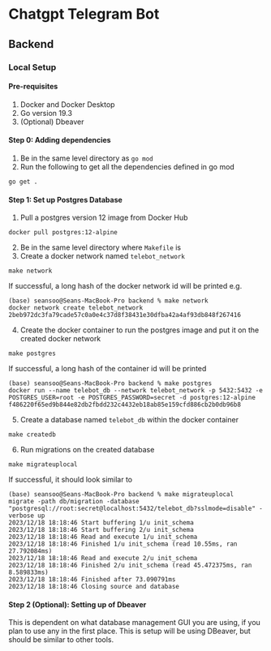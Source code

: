 # Chatgpt Telegram Bot 
## Backend
### Local Setup 
#### Pre-requisites
1. Docker and Docker Desktop
2. Go version 19.3
3. (Optional) Dbeaver

#### Step 0: Adding dependencies
1. Be in the same level directory as `go mod`
2. Run the following to get all the dependencies defined in go mod
```
go get .
```
#### Step 1: Set up Postgres Database
1. Pull a postgres version 12 image from Docker Hub
```
docker pull postgres:12-alpine
```
2. Be in the same level directory where `Makefile` is
3. Create a docker network named `telebot_network`
```
make network
```
If successful, a long hash of the docker network id will be printed
e.g. 
```
(base) seansoo@Seans-MacBook-Pro backend % make network
docker network create telebot_network
2beb972dc3fa79cade57c0a0e4c37d8f38431e30dfba42a4af93db848f267416
```
4. Create the docker container to run the postgres image and put it on the created docker network
```
make postgres
```
If successful, a long hash of the container id will be printed
```
(base) seansoo@Seans-MacBook-Pro backend % make postgres
docker run --name telebot_db --network telebot_network -p 5432:5432 -e POSTGRES_USER=root -e POSTGRES_PASSWORD=secret -d postgres:12-alpine
f486220f65ed9b844e82db2fbdd232c4432eb18ab85e159cfd886cb2b0db96b8
```
5. Create a database named `telebot_db` within the docker container
```
make createdb
```
6. Run migrations on the created database
```
make migrateuplocal
```
If successful, it should look similar to
```
(base) seansoo@Seans-MacBook-Pro backend % make migrateuplocal
migrate -path db/migration -database "postgresql://root:secret@localhost:5432/telebot_db?sslmode=disable" -verbose up 
2023/12/18 18:18:46 Start buffering 1/u init_schema
2023/12/18 18:18:46 Start buffering 2/u init_schema
2023/12/18 18:18:46 Read and execute 1/u init_schema
2023/12/18 18:18:46 Finished 1/u init_schema (read 10.55ms, ran 27.792084ms)
2023/12/18 18:18:46 Read and execute 2/u init_schema
2023/12/18 18:18:46 Finished 2/u init_schema (read 45.472375ms, ran 8.589833ms)
2023/12/18 18:18:46 Finished after 73.090791ms
2023/12/18 18:18:46 Closing source and database
```
#### Step 2 (Optional): Setting up of Dbeaver
This is dependent on what database management GUI you are using, if you plan to use any in the first place. This is setup will be using
DBeaver, but should be similar to other tools.

